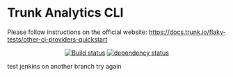 # Trunk Analytics CLI

Please follow instructions on the official website: https://docs.trunk.io/flaky-tests/other-ci-providers-quickstart

<div align="center">

[![Build status](https://github.com/trunk-io/analytics-cli/workflows/Pull%20Request/badge.svg?branch=main)](https://github.com/trunk-io/analytics-cli/actions)
[![dependency status](https://deps.rs/repo/github/trunk-io/analytics-cli/status.svg)](https://deps.rs/repo/trunk-io/analytics-cli)

</div>

test jenkins on another branch
try again
